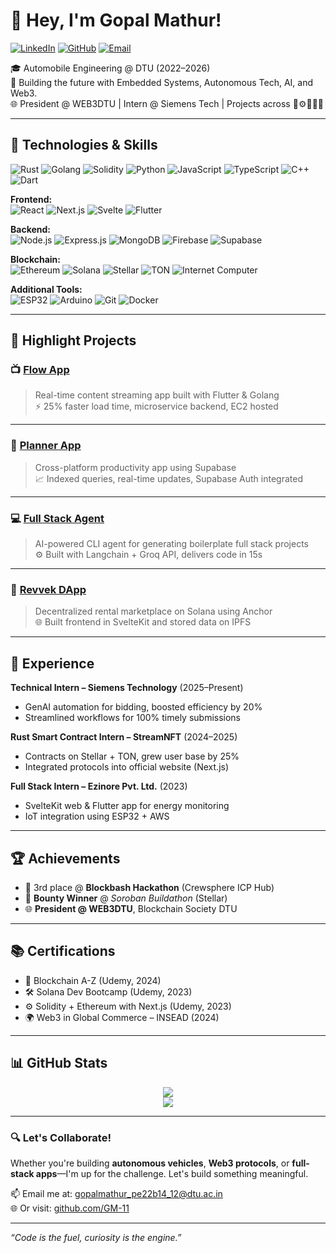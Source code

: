 # 👋 Hey, I'm Gopal Mathur!

[![LinkedIn](https://img.shields.io/badge/LinkedIn-GopalMathur-blue?logo=linkedin&style=for-the-badge)](https://www.linkedin.com/in/gopal-mathur-70044125a/)
[![GitHub](https://img.shields.io/badge/GitHub-GM--11-black?logo=github&style=for-the-badge)](https://github.com/GM-11)
[![Email](https://img.shields.io/badge/Email-gopalmathur_pe22b14_12@dtu.ac.in-red?logo=gmail&style=for-the-badge)](mailto:gopalmathur_pe22b14_12@dtu.ac.in)

🎓 Automobile Engineering @ DTU (2022–2026)  
🧠 Building the future with Embedded Systems, Autonomous Tech, AI, and Web3.  
🌐 President @ WEB3DTU | Intern @ Siemens Tech | Projects across 🚗⚙📱🧠🔗

---

## 🔧 Technologies & Skills

![Rust](https://img.shields.io/badge/Rust-000000?style=for-the-badge&logo=rust&logoColor=white)
![Golang](https://img.shields.io/badge/Go-00ADD8?style=for-the-badge&logo=go&logoColor=white)
![Solidity](https://img.shields.io/badge/Solidity-363636?style=for-the-badge&logo=solidity&logoColor=white)
![Python](https://img.shields.io/badge/Python-3776AB?style=for-the-badge&logo=python&logoColor=white)
![JavaScript](https://img.shields.io/badge/JavaScript-F7DF1E?style=for-the-badge&logo=javascript&logoColor=black)
![TypeScript](https://img.shields.io/badge/TypeScript-3178C6?style=for-the-badge&logo=typescript&logoColor=white)
![C++](https://img.shields.io/badge/C++-00599C?style=for-the-badge&logo=cplusplus&logoColor=white)
![Dart](https://img.shields.io/badge/Dart-0175C2?style=for-the-badge&logo=dart&logoColor=white)

**Frontend:**  
![React](https://img.shields.io/badge/React-61DAFB?style=for-the-badge&logo=react&logoColor=black)
![Next.js](https://img.shields.io/badge/Next.js-000000?style=for-the-badge&logo=nextdotjs&logoColor=white)
![Svelte](https://img.shields.io/badge/Svelte-F1413D?style=for-the-badge&logo=svelte&logoColor=white)
![Flutter](https://img.shields.io/badge/Flutter-02569B?style=for-the-badge&logo=flutter&logoColor=white)

**Backend:**  
![Node.js](https://img.shields.io/badge/Node.js-339933?style=for-the-badge&logo=nodedotjs&logoColor=white)
![Express.js](https://img.shields.io/badge/Express.js-000000?style=for-the-badge&logo=express&logoColor=white)
![MongoDB](https://img.shields.io/badge/MongoDB-47A248?style=for-the-badge&logo=mongodb&logoColor=white)
![Firebase](https://img.shields.io/badge/Firebase-FFCA28?style=for-the-badge&logo=firebase&logoColor=black)
![Supabase](https://img.shields.io/badge/Supabase-3ECF8E?style=for-the-badge&logo=supabase&logoColor=white)

**Blockchain:**  
![Ethereum](https://img.shields.io/badge/Ethereum-3C3C3D?style=for-the-badge&logo=ethereum&logoColor=white)
![Solana](https://img.shields.io/badge/Solana-4E44CE?style=for-the-badge&logo=solana&logoColor=white)
![Stellar](https://img.shields.io/badge/Stellar-000000?style=for-the-badge&logo=stellar&logoColor=white)
![TON](https://img.shields.io/badge/TON-0088CC?style=for-the-badge&logo=ton&logoColor=white)
![Internet Computer](https://img.shields.io/badge/Internet%20Computer-000000?style=for-the-badge&logo=icp&logoColor=white)

**Additional Tools:**  
![ESP32](https://img.shields.io/badge/ESP32-000000?style=for-the-badge&logo=espressif&logoColor=white)
![Arduino](https://img.shields.io/badge/Arduino-00979D?style=for-the-badge&logo=arduino&logoColor=white)
![Git](https://img.shields.io/badge/Git-F05032?style=for-the-badge&logo=git&logoColor=white)
![Docker](https://img.shields.io/badge/Docker-2496ED?style=for-the-badge&logo=docker&logoColor=white)

---

## 🚀 Highlight Projects

### 📺 [Flow App](https://play.google.com/store/apps/details?id=com.flow_streaming.flow&hl=en_IN)
> Real-time content streaming app built with Flutter & Golang  
⚡ 25% faster load time, microservice backend, EC2 hosted

---

### 📆 [Planner App](https://github.com/GM-11/planner)  
> Cross-platform productivity app using Supabase  
📈 Indexed queries, real-time updates, Supabase Auth integrated

---

### 💻 [Full Stack Agent](https://pypi.org/project/full-stack-agent/)
> AI-powered CLI agent for generating boilerplate full stack projects  
⚙️ Built with Langchain + Groq API, delivers code in 15s

---

### 🧬 [Revvek DApp](https://revvek-svm.vercel.app/)
> Decentralized rental marketplace on Solana using Anchor  
🌐 Built frontend in SvelteKit and stored data on IPFS

---

## 💼 Experience

**Technical Intern – Siemens Technology** (2025–Present)  
- GenAI automation for bidding, boosted efficiency by 20%  
- Streamlined workflows for 100% timely submissions

**Rust Smart Contract Intern – StreamNFT** (2024–2025)  
- Contracts on Stellar + TON, grew user base by 25%  
- Integrated protocols into official website (Next.js)

**Full Stack Intern – Ezinore Pvt. Ltd.** (2023)  
- SvelteKit web & Flutter app for energy monitoring  
- IoT integration using ESP32 + AWS

---

## 🏆 Achievements

- 🥉 3rd place @ **Blockbash Hackathon** (Crewsphere ICP Hub)
- 🏅 **Bounty Winner** @ *Soroban Buildathon* (Stellar)
- 🌐 **President @ WEB3DTU**, Blockchain Society DTU

---

## 📚 Certifications

- 🔗 Blockchain A-Z (Udemy, 2024)  
- 🛠️ Solana Dev Bootcamp (Udemy, 2023)  
- ⚙️ Solidity + Ethereum with Next.js (Udemy, 2023)  
- 🌍 Web3 in Global Commerce – INSEAD (2024)

---

## 📊 GitHub Stats

<p align="center">
  <img src="https://github-readme-stats.vercel.app/api?username=GM-11&show_icons=true&theme=tokyonight" />
  <br />
  <img src="https://github-readme-streak-stats.herokuapp.com?user=GM-11&theme=tokyonight" />
</p>

---

### 🔍 Let's Collaborate!

Whether you're building **autonomous vehicles**, **Web3 protocols**, or **full-stack apps**—I'm up for the challenge. Let's build something meaningful.

📫 Email me at: gopalmathur_pe22b14_12@dtu.ac.in  
🌐 Or visit: [github.com/GM-11](https://github.com/GM-11)

---

_“Code is the fuel, curiosity is the engine.”_
